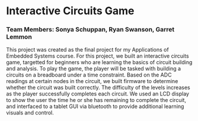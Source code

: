 # Interactive Circuits Game
### Team Members: Sonya Schuppan, Ryan Swanson, Garret Lemmon
This project was created as the final project for my Applications of Embedded Systems course. For this project, we built an interactive circuits game, targetted for beginners who are learning the basics of circuit building and analysis. To play the game, the player will be tasked with building a circuits on a breadboard under a time constraint. Based on the ADC readings at certain nodes in the circuit, we built firmware to determine whether the circuit was built correctly. The difficulty of the levels increases as the player successfully completes each circuit. We used an LCD display to show the user the time he or she has remaining to complete the circuit, and interfaced to a tablet GUI via bluetooth to provide additional learning visuals and control. 
